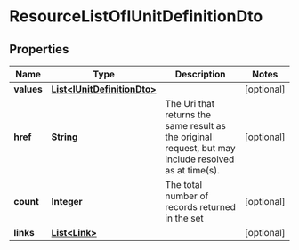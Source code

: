 
# ResourceListOfIUnitDefinitionDto

## Properties
Name | Type | Description | Notes
------------ | ------------- | ------------- | -------------
**values** | [**List&lt;IUnitDefinitionDto&gt;**](IUnitDefinitionDto.md) |  |  [optional]
**href** | **String** | The Uri that returns the same result as the original request,  but may include resolved as at time(s). |  [optional]
**count** | **Integer** | The total number of records returned in the set |  [optional]
**links** | [**List&lt;Link&gt;**](Link.md) |  |  [optional]



